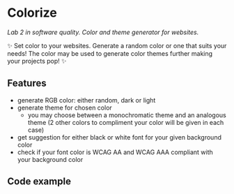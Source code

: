 # Colorize
_Lab 2 in software quality. Color and theme generator for websites._

✨ Set color to your websites. Generate a random color or one that suits your needs! The color may be used to generate color themes further making your projects pop! ✨

## Features
- generate RGB color: either random, dark or light
- generate theme for chosen color
  - you may choose between a monochromatic theme and an analogous theme (2 other colors to compliment your color will be given in each case)
- get suggestion for either black or white font for your given background color
- check if your font color is WCAG AA and WCAG AAA compliant with your background color

## Code example

